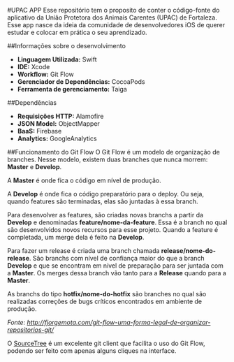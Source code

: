#UPAC APP
Esse repositório tem o proposito de conter o código-fonte do aplicativo da União Protetora dos Animais Carentes (UPAC) de Fortaleza.
Esse app nasce da ideia da comunidade de desenvolvedores iOS de querer estudar e colocar em prática o seu aprendizado.

##Informações sobre o desenvolvimento
- **Linguagem Utilizada:** Swift
- **IDE:** Xcode
- **Workflow:** Git Flow
- **Gerenciador de Dependências:** CocoaPods
- **Ferramenta de gerenciamento:** Taiga

##Dependências
- **Requisições HTTP:** Alamofire
- **JSON Model:** ObjectMapper
- **BaaS:** Firebase
- **Analytics:** GoogleAnalytics

##Funcionamento do Git Flow
O Git Flow é um modelo de organização de branches. Nesse modelo, existem duas branches que nunca morrem: **Master** e **Develop**.

A **Master** é onde fica o código em nível de produção.

A **Develop** é onde fica o código preparatório para o deploy. Ou seja, quando features são terminadas, elas são juntadas à essa branch.

Para desenvolver as features, são criadas novas branchs a partir da **Develop** e denominadas **feature/nome-da-feature**. Essa é a branch no qual são desenvolvidos novos recursos para esse projeto. Quando a feature é completada, um merge dela é feito na **Develop**.

Para fazer um release é criada uma branch chamada **release/nome-do-release**. São branchs com nível de confiança maior do que a branch **Develop** e que se encontram em nível de preparação para ser juntada com a **Master**. Os merges dessa branch vão tanto para a **Release** quando para a **Master**.

As branchs do tipo **hotfix/nome-do-hotfix** são branches no qual são realizadas correções de bugs críticos encontrados em ambiente de produção.

*Fonte: http://fjorgemota.com/git-flow-uma-forma-legal-de-organizar-repositorios-git/*

O [SourceTree](https://www.sourcetreeapp.com/) é um excelente git client que facilita o uso do Git Flow, podendo ser feito com apenas alguns cliques na interface.